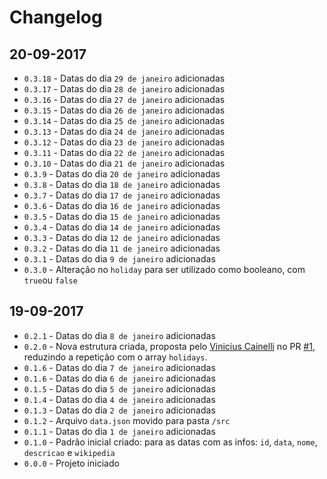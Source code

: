 # Changelog

## 20-09-2017

* `0.3.18` - Datas do dia `29 de janeiro` adicionadas
* `0.3.17` - Datas do dia `28 de janeiro` adicionadas
* `0.3.16` - Datas do dia `27 de janeiro` adicionadas
* `0.3.15` - Datas do dia `26 de janeiro` adicionadas
* `0.3.14` - Datas do dia `25 de janeiro` adicionadas
* `0.3.13` - Datas do dia `24 de janeiro` adicionadas
* `0.3.12` - Datas do dia `23 de janeiro` adicionadas
* `0.3.11` - Datas do dia `22 de janeiro` adicionadas
* `0.3.10` - Datas do dia `21 de janeiro` adicionadas
* `0.3.9` - Datas do dia `20 de janeiro` adicionadas
* `0.3.8` - Datas do dia `18 de janeiro` adicionadas
* `0.3.7` - Datas do dia `17 de janeiro` adicionadas
* `0.3.6` - Datas do dia `16 de janeiro` adicionadas
* `0.3.5` - Datas do dia `15 de janeiro` adicionadas
* `0.3.4` - Datas do dia `14 de janeiro` adicionadas
* `0.3.3` - Datas do dia `12 de janeiro` adicionadas
* `0.3.2` - Datas do dia `11 de janeiro` adicionadas
* `0.3.1` - Datas do dia `9 de janeiro` adicionadas
* `0.3.0` - Alteração no `holiday` para ser utilizado como booleano, com `true`ou `false`

## 19-09-2017

* `0.2.1` - Datas do dia `8 de janeiro` adicionadas
* `0.2.0` - Nova estrutura criada, proposta pelo [Vinicius Cainelli](https://github.com/vicainelli) no PR [#1](https://github.com/kvnol/calendario-sazonal/pull/1), reduzindo a repetição com o array `holidays`.
* `0.1.6` - Datas do dia `7 de janeiro` adicionadas
* `0.1.6` - Datas do dia `6 de janeiro` adicionadas
* `0.1.5` - Datas do dia `5 de janeiro` adicionadas
* `0.1.4` - Datas do dia `4 de janeiro` adicionadas
* `0.1.3` - Datas do dia `2 de janeiro` adicionadas
* `0.1.2` - Arquivo `data.json` movido para pasta `/src`
* `0.1.1` - Datas do dia `1 de janeiro` adicionadas
* `0.1.0` - Padrão inicial criado: para as datas com as infos: `id`, `data`, `nome`, `descricao` e `wikipedia`
* `0.0.0` - Projeto iniciado
